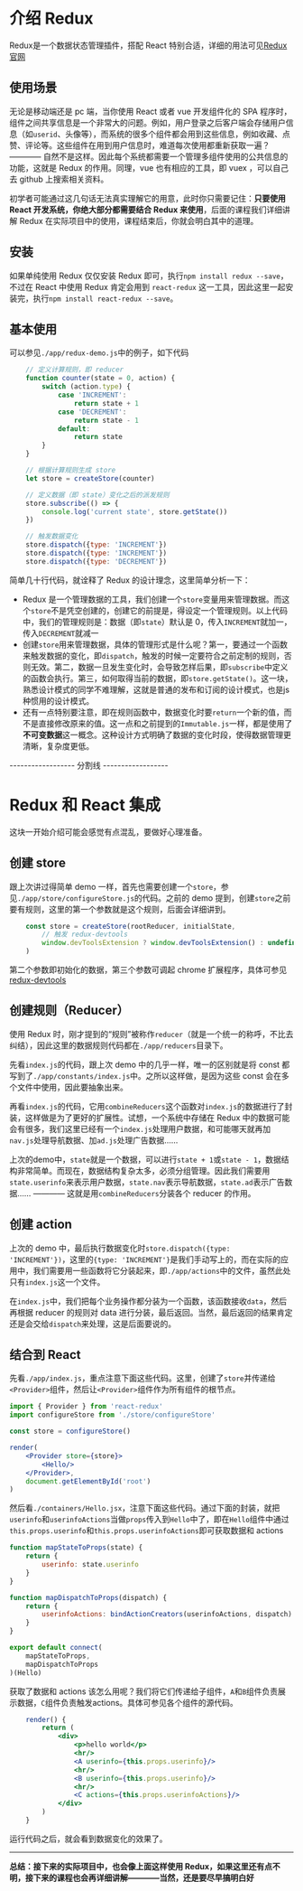 
# 介绍 Redux

Redux是一个数据状态管理插件，搭配 React 特别合适，详细的用法可见[Redux官网](http://redux.js.org/)

## 使用场景

无论是移动端还是 pc 端，当你使用 React 或者 vue 开发组件化的 SPA 程序时，组件之间共享信息是一个非常大的问题。例如，用户登录之后客户端会存储用户信息（如`userid`、头像等），而系统的很多个组件都会用到这些信息，例如收藏、点赞、评论等。这些组件在用到用户信息时，难道每次使用都重新获取一遍？———— 自然不是这样。因此每个系统都需要一个管理多组件使用的公共信息的功能，这就是 Redux 的作用。同理，vue 也有相应的工具，即 vuex ，可以自己去 github 上搜索相关资料。

初学者可能通过这几句话无法真实理解它的用意，此时你只需要记住：**只要使用 React 开发系统，你绝大部分都需要结合 Redux 来使用**，后面的课程我们详细讲解 Redux 在实际项目中的使用，课程结束后，你就会明白其中的道理。

## 安装

如果单纯使用 Redux 仅仅安装 Redux 即可，执行`npm install redux --save`，不过在 React 中使用 Redux 肯定会用到 `react-redux` 这一工具，因此这里一起安装完，执行`npm install react-redux --save`。


## 基本使用

可以参见`./app/redux-demo.js`中的例子，如下代码

```js
    // 定义计算规则，即 reducer
    function counter(state = 0, action) {
        switch (action.type) {
            case 'INCREMENT':
                return state + 1
            case 'DECREMENT':
                return state - 1
            default:
                return state
        }
    }

    // 根据计算规则生成 store
    let store = createStore(counter)

    // 定义数据（即 state）变化之后的派发规则
    store.subscribe(() => {
        console.log('current state', store.getState())
    })

    // 触发数据变化
    store.dispatch({type: 'INCREMENT'})
    store.dispatch({type: 'INCREMENT'})
    store.dispatch({type: 'DECREMENT'})
```

简单几十行代码，就诠释了 Redux 的设计理念，这里简单分析一下：

- Redux 是一个管理数据的工具，我们创建一个`store`变量用来管理数据。而这个`store`不是凭空创建的，创建它的前提是，得设定一个管理规则。以上代码中，我们的管理规则是：数据（即`state`）默认是 0，传入`INCREMENT`就加一，传入`DECREMENT`就减一
- 创建`store`用来管理数据，具体的管理形式是什么呢？第一，要通过一个函数来触发数据的变化，即`dispatch`，触发的时候一定要符合之前定制的规则，否则无效。第二，数据一旦发生变化时，会导致怎样后果，即`subscribe`中定义的函数会执行。第三，如何取得当前的数据，即`store.getState()`。这一块，熟悉设计模式的同学不难理解，这就是普通的发布和订阅的设计模式，也是js种惯用的设计模式。
- 还有一点特别要注意，即在规则函数中，数据变化时要`return`一个新的值，而不是直接修改原来的值。这一点和之前提到的`Immutable.js`一样，都是使用了**不可变数据**这一概念。这种设计方式明确了数据的变化时段，使得数据管理更清晰，复杂度更低。


------------------ 分割线 ------------------


# Redux 和 React 集成

这块一开始介绍可能会感觉有点混乱，要做好心理准备。


## 创建 store

跟上次讲过得简单 demo 一样，首先也需要创建一个`store`，参见`./app/store/configureStore.js`的代码。之前的 demo 提到，创建`store`之前要有规则，这里的第一个参数就是这个规则，后面会详细讲到。

```js
    const store = createStore(rootReducer, initialState,
        // 触发 redux-devtools
        window.devToolsExtension ? window.devToolsExtension() : undefined
    )
```

第二个参数即初始化的数据，第三个参数可调起 chrome 扩展程序，具体可参见 [redux-devtools](https://github.com/gaearon/redux-devtools)


## 创建规则（Reducer）

使用 Redux 时，刚才提到的“规则”被称作`reducer`（就是一个统一的称呼，不比去纠结），因此这里的数据规则代码都在`./app/reducers`目录下。

先看`index.js`的代码，跟上次 demo 中的几乎一样，唯一的区别就是将 const 都写到了`./app/constants/index.js`中。之所以这样做，是因为这些 const 会在多个文件中使用，因此要抽象出来。

再看`index.js`的代码，它用`combineReducers`这个函数对`index.js`的数据进行了封装，这样做是为了更好的扩展性。试想，一个系统中存储在 Redux 中的数据可能会有很多，我们这里已经有一个`index.js`处理用户数据，和可能哪天就再加`nav.js`处理导航数据、加`ad.js`处理广告数据……

上次的demo中，`state`就是一个数据，可以进行`state + 1`或`state - 1`，数据结构非常简单。而现在，数据结构复杂太多，必须分组管理。因此我们需要用`state.userinfo`来表示用户数据，`state.nav`表示导航数据，`state.ad`表示广告数据…… ———— 这就是用`combineReducers`分装各个 reducer 的作用。


## 创建 action

上次的 demo 中，最后执行数据变化时`store.dispatch({type: 'INCREMENT'})`，这里的`{type: 'INCREMENT'}`是我们手动写上的，而在实际的应用中，我们需要用一些函数将它分装起来，即`./app/actions`中的文件，虽然此处只有`index.js`这一个文件。

在`index.js`中，我们把每个业务操作都分装为一个函数，该函数接收`data`，然后再根据 reducer 的规则对 data 进行分装，最后返回。当然，最后返回的结果肯定还是会交给`dispatch`来处理，这是后面要说的。


## 结合到 React

先看`./app/index.js`，重点注意下面这些代码。这里，创建了`store`并传递给`<Provider>`组件，然后让`<Provider>`组件作为所有组件的根节点。

```jsx
import { Provider } from 'react-redux'
import configureStore from './store/configureStore'

const store = configureStore()

render(
    <Provider store={store}>
        <Hello/>
    </Provider>,
    document.getElementById('root')
)
```


然后看`./containers/Hello.jsx`，注意下面这些代码。通过下面的封装，就把`userinfo`和`userinfoActions`当做`props`传入到`Hello`中了，即在`Hello`组件中通过`this.props.userinfo`和`this.props.userinfoActions`即可获取数据和 actions

```jsx
function mapStateToProps(state) {
    return {
        userinfo: state.userinfo
    }
}

function mapDispatchToProps(dispatch) {
    return {
        userinfoActions: bindActionCreators(userinfoActions, dispatch)
    }
}

export default connect(
    mapStateToProps,
    mapDispatchToProps
)(Hello)
```


获取了数据和 actions 该怎么用呢？我们将它们传递给子组件，`A`和`B`组件负责展示数据，`C`组件负责触发actions。具体可参见各个组件的源代码。

```jsx
    render() {
        return (
            <div>
                <p>hello world</p>
                <hr/>
                <A userinfo={this.props.userinfo}/>
                <hr/>
                <B userinfo={this.props.userinfo}/>
                <hr/>
                <C actions={this.props.userinfoActions}/>
            </div>
        )
    }
```

运行代码之后，就会看到数据变化的效果了。


------

**总结：接下来的实际项目中，也会像上面这样使用 Redux，如果这里还有点不明，接下来的课程也会再详细讲解————当然，还是要尽早搞明白好**
